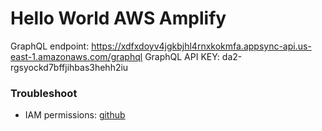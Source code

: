 # Hello World AWS Amplify

GraphQL endpoint: https://xdfxdoyv4jgkbjhl4rnxkokmfa.appsync-api.us-east-1.amazonaws.com/graphql
GraphQL API KEY: da2-rgsyockd7bffjihbas3hehh2iu

### Troubleshoot

- IAM permissions: [github](https://github.com/aws-amplify/amplify-cli/issues/1327#issuecomment-441471008)